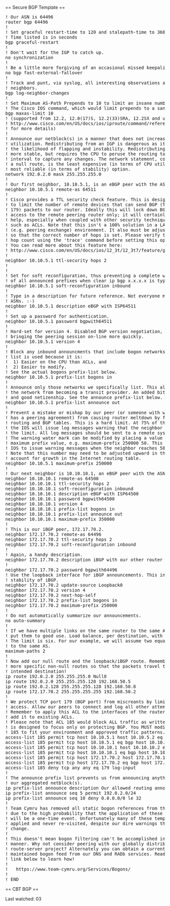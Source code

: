 == Secure BGP Template ==

<pre>
! Our ASN is 64496
router bgp 64496
!
! Set graceful restart-time to 120 and stalepath-time to 360 for route handling optimization.
! Time listed is in seconds
bgp graceful-restart
!
! Don't wait for the IGP to catch up.
no synchronization
!
! Be a little more forgiving of an occasional missed keepalive.
no bgp fast-external-fallover
!
! Track and punt, via syslog, all interesting observations about our
! neighbors.
bgp log-neighbor-changes
!
! Set Maximum AS-Path Prepends to 10 to limit an insane number of prepends.
! The Cisco IOS command, which would limit prepends to a sane level would be :
bgp maxas-limit 10
! (supported from 12.2, 12.0(17)S, 12.2(33)SRA, 12.2SX and upwards, see
! http://www.cisco.com/en/US/docs/ios/iproute/command/reference/irp_bgp1.html#wp1013932
! for more details)
!
! Announce our netblock(s) in a manner that does not increase CPU
! utilization. Redistributing from an IGP is dangerous as it increases
! the likelihood of flapping and instability. Redistributing static is
! more stable, but requires the CPU to peruse the routing table at a set
! interval to capture any changes. The network statement, combined with
! a null route, is the least expensive (in terms of CPU utilization) and
! most reliable (in terms of stability) option.
network 192.0.2.0 mask 255.255.255.0
!
! Our first neighbor, 10.10.5.1, is an eBGP peer with the ASN of 64511.
neighbor 10.10.5.1 remote-as 64511
!
! Cisco provides a TTL security check feature. This is designed
! to limit the number of remote devices that can send BGP (TCP
! 179) packets to our router. Ideally this will lock down BGP
! access to the remote peering router only; it will certainly
! help, especially when coupled with other security techniques
! such as ACLs. Note that this isn't a 100% solution in a LAN
! (e.g. peering exchange) environment. It also must be adjusted
! so that the correct number of hops is set. Please verify the
! hop count using the 'trace' command before setting this option.
! You can read more about this feature here:
! http://www.cisco.com/en/US/docs/ios/12_3t/12_3t7/feature/guide/gt_btsh.html
!
neighbor 10.10.5.1 ttl-security hops 2
!
!
! Set for soft reconfiguration, thus preventing a complete withdrawal
! of all announced prefixes when clear ip bgp x.x.x.x is typed.
neighbor 10.10.5.1 soft-reconfiguration inbound
!
! Type in a description for future reference. Not everyone memorizes
! ASNs. :-)
neighbor 10.10.5.1 description eBGP with ISP64511
!
! Set up a password for authentication.
neighbor 10.10.5.1 password bgpwith64511
!
! Hard-set for version 4. Disabled BGP version negotiation, thus
! bringing the peering session on-line more quickly.
neighbor 10.10.5.1 version 4
!
! Block any inbound announcments that include bogon networks. A prefix
! list is used because it is:
!  1) Easier on the CPU than ACLs, and
!  2) Easier to modify.
! See the actual bogons prefix-list below.
neighbor 10.10.5.1 prefix-list bogons in
!
! Announce only those networks we specifically list. This also prevents
! the network from becoming a transit provider. An added bit of protection
! and good netizenship. See the announce prefix-list below.
neighbor 10.10.5.1 prefix-list announce out
!
! Prevent a mistake or mishap by our peer (or someone with whom our peer
! has a peering agreement) from causing router meltdown by filling the
! routing and BGP tables. This is a hard limit. At 75% of this limit,
! the IOS will issue log messages warning that the neighbor is approaching
! the limit. All log messages should be sent to a remote syslog host.
! The warning water mark can be modified by placing a value after the
! maximum prefix value, e.g. maximum-prefix 250000 50. This will set the
! IOS to issue warning messages when the neighbor reaches 50% of the limit.
! Note that this number may need to be adjusted upward in the future to
! account for growth in the Internet routing table.
neighbor 10.10.5.1 maximum-prefix 250000
!
! Our next neighbor is 10.10.10.1, an eBGP peer with the ASN of 64500.
neighbor 10.10.10.1 remote-as 64500
neighbor 10.10.10.1 ttl-security hops 2
neighbor 10.10.10.1 soft-reconfiguration inbound
neighbor 10.10.10.1 description eBGP with ISP64500
neighbor 10.10.10.1 password bgpwith64500
neighbor 10.10.10.1 version 4
neighbor 10.10.10.1 prefix-list bogons in
neighbor 10.10.10.1 prefix-list announce out
neighbor 10.10.10.1 maximum-prefix 350000
!
! This is our iBGP peer, 172.17.70.2.
neighbor 172.17.70.2 remote-as 64496
neighbor 172.17.70.2 ttl-security hops 2
neighbor 172.17.70.2 soft-reconfiguration inbound
!
! Again, a handy description.
neighbor 172.17.70.2 description iBGP with our other router
!
neighbor 172.17.70.2 password bgpwith64496
! Use the loopback interface for iBGP announcements. This increases the
! stability of iBGP.
neighbor 172.17.70.2 update-source Loopback0
neighbor 172.17.70.2 version 4
neighbor 172.17.70.2 next-hop-self
neighbor 172.17.70.2 prefix-list bogons in
neighbor 172.17.70.2 maximum-prefix 250000
!
! Do not automatically summarize our announcements.
no auto-summary
!
! If we have multiple links on the same router to the same AS, we like to
! put them to good use. Load balance, per destination, with maximum-paths.
! The limit is six. For our example, we will assume two equal size pipes
! to the same AS.
maximum-paths 2
!
! Now add our null route and the loopback/iBGP route. Remember to add
! more specific non-null routes so that the packets travel to their
! intended destination!
ip route 192.0.2.0 255.255.255.0 Null0
ip route 192.0.2.0 255.255.255.128 192.168.50.5
ip route 192.0.2.128 255.255.255.128 192.168.50.8
ip route 172.17.70.2 255.255.255.255 192.168.50.2
!
! We protect TCP port 179 (BGP port) from miscreants by limiting
! access. Allow our peers to connect and log all other attempts.
! Remember to apply this ACL to the interfaces of the router or
! add it to existing ACLs.
! Please note that ACL 185 would block ALL traffic as written. This
! is designed to focus only on protecting BGP. You MUST modify ACL
! 185 to fit your environment and approved traffic patterns.
access-list 185 permit tcp host 10.10.5.1 host 10.10.5.2 eq 179
access-list 185 permit tcp host 10.10.5.1 eq bgp host 10.10.5.2
access-list 185 permit tcp host 10.10.10.1 host 10.10.10.2 eq 179
access-list 185 permit tcp host 10.10.10.1 eq bgp host 10.10.10.2
access-list 185 permit tcp host 172.17.70.2 host 172.17.70.1 eq 179
access-list 185 permit tcp host 172.17.70.2 eq bgp host 172.17.70.1
access-list 185 deny tcp any any eq 179 log-input
!
! The announce prefix list prevents us from announcing anything beyond
! our aggregated netblock(s).
ip prefix-list announce description Our allowed routing announcements
ip prefix-list announce seq 5 permit 192.0.2.0/24
ip prefix-list announce seq 10 deny 0.0.0.0/0 le 32
!
! Team Cymru has removed all static bogon references from this template
! due to the high probability that the application of these bogon filters
! will be a one-time event. Unfortunately many of these templates are
! applied and never re-visited, despite our dire warnings that bogons do
! change.
!
! This doesn't mean bogon filtering can't be accomplished in an automated
! manner. Why not consider peering with our globally distributed bogon
! route-server project? Alternately you can obtain a current and well
! maintained bogon feed from our DNS and RADb services. Read more at the
! link below to learn how!
!
!   https://www.team-cymru.org/Services/Bogons/
!
! END
</pre>


== CBT BGP ==

Last watched: 03


























